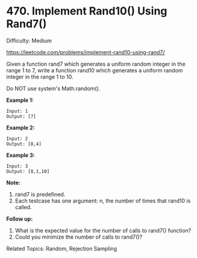 # 470. Implement Rand10() Using Rand7()

Difficulty: Medium

https://leetcode.com/problems/implement-rand10-using-rand7/

Given a function rand7 which generates a uniform random integer in the range 1 to 7, write a function rand10 which generates a uniform random integer in the range 1 to 10.

Do NOT use system's Math.random().

**Example 1:**
```
Input: 1
Output: [7]
```
**Example 2:**
```
Input: 2
Output: [8,4]
```
**Example 3:**
```
Input: 3
Output: [8,1,10]
``` 

**Note:**

1. rand7 is predefined.
2. Each testcase has one argument: n, the number of times that rand10 is called.

**Follow up:**

1. What is the expected value for the number of calls to rand7() function?
2. Could you minimize the number of calls to rand7()?

Related Topics: Random, Rejection Sampling
